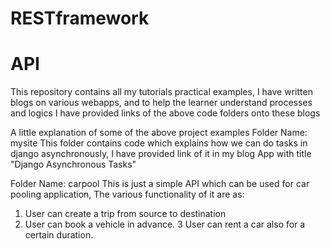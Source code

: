 # RESTframework
# API



This repository contains all my tutorials practical examples, I have written blogs on various webapps, and to help the learner understand processes and logics
I have provided links of the above code folders onto these blogs


A little explanation of some of the above project examples
Folder Name: mysite
This folder contains code which explains how we can do tasks in django 
asynchronously, I have provided link of it in my blog App with title 
"Django Asynchronous Tasks"

Folder Name: carpool
This is just a simple API which can be used for car pooling application,
The various functionality of it are as:
1. User can create a trip from source to destination
2. User can book a vehicle in advance.
3 User can rent a car also for a certain duration.

